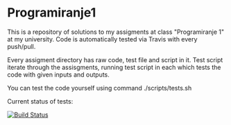 # Programiranje1


This is a repository of solutions to my assigments at class "Programiranje 1" at my university. Code is automatically tested via Travis with every push/pull.

Every assigment directory has raw code, test file and script in it. Test script iterate through the assisgments, running test script in each which tests the code with given inputs and outputs.

You can test the code yourself using command ./scripts/tests.sh

Current status of tests:

[![Build Status](https://travis-ci.org/Meemaw/Programiranje1.svg?branch=master)](https://travis-ci.org/Meemaw/Programiranje1)
